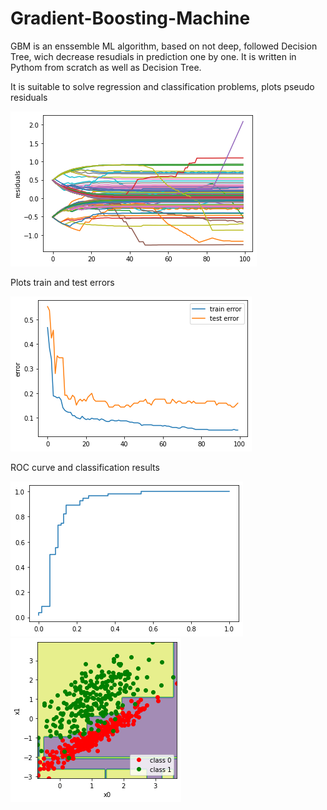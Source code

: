 # Gradient-Boosting-Machine

GBM is an enssemble ML algorithm, based on not deep, followed Decision Tree, wich decrease resudials in prediction one by one.
It is written in Pythom from scratch as well as Decision Tree.

It is suitable to solve regression and classification problems, plots pseudo residuals

![picture 1](residuals.png)

Plots train and test errors

![picture 2](errors.png)

ROC curve and classification results

![picture 3](ROC.png)
![picture 4](classification.png)